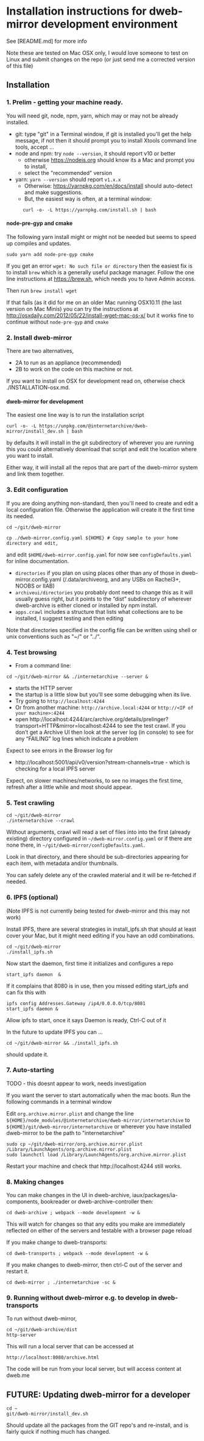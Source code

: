 # Installation instructions for dweb-mirror development environment

See [README.md] for more info

Note these are tested on Mac OSX only, I would love someone to test on Linux and submit changes 
on the repo (or just send me a corrected version of this file)

## Installation
 
### 1. Prelim - getting your machine ready.

You will need git, node, npm, yarn, which may or may not be already installed.

* git: type "git" in a Terminal window, if git is installed you'll get the help message,
if not then it should prompt you to install Xtools command line tools, accept ...
* node and npm: try `node --version`, it should report v10 or better
  * otherwise https://nodejs.org should know its a Mac and prompt you to install, 
  * select the "recommended" version
* yarn: `yarn --version` should report `v1.x.x` 
  * Otherwise: https://yarnpkg.com/en/docs/install should auto-detect and make suggestions. 
  * But, the easiest way is often, at a terminal window: 
```
      curl -o- -L https://yarnpkg.com/install.sh | bash
```

#### node-pre-gyp and cmake
The following yarn install might or might not be needed but seems to speed 
up compiles and updates.
```
sudo yarn add node-pre-gyp cmake
```
If you get an error `wget: No such file or directory` 
then the easiest fix is to install `brew` which is a generally useful package manager.
Follow the one line instructions at https://brew.sh,  which needs you to have Admin access. 

Then run `brew install wget` 

If that fails (as it did for me on an older Mac running OSX10.11 (the last version on Mac Minis)
you can try the instructions at http://osxdaily.com/2012/05/22/install-wget-mac-os-x/
but it works fine to continue without `node-pre-gyp` and `cmake`

### 2. Install dweb-mirror

There are two alternatives, 
* 2A to run as an appliance (recommended)
* 2B to work on the code on this machine or not. 

If you want to install on OSX for development read on, otherwise check ./INSTALLATION-osx.md.

#### dweb-mirror for development

The easiest one line way is to run the installation script 
```
curl -o- -L https://unpkg.com/@internetarchive/dweb-mirror/install_dev.sh | bash
```
by defaults it will install in the git subdirectory of wherever you are running this
you could alternatively download that script and edit the location where you want to install. 

Either way, it will install all the repos that are part of the dweb-mirror system and link them together. 

### 3. Edit configuration

If you are doing anything non-standard, then you'll need to create and edit 
a local configuration file.  Otherwise the application will create it the first time its needed.
```
cd ~/git/dweb-mirror

cp ./dweb-mirror.config.yaml ${HOME} # Copy sample to your home directory and edit, 
```
and edit `$HOME/dweb-mirror.config.yaml` for now see `configDefaults.yaml` for inline documentation.

  * `directories` if you plan on using places other than any of those in dweb-mirror.config.yaml 
  (/.data/archiveorg, and any USBs on Rachel3+, NOOBS or IIAB)
  * `archiveui/directories` you probably dont need to change this as it will usually guess right, 
  but it points to the “dist” subdirectory of wherever dweb-archive is either cloned or installed by npm install.
  * `apps.crawl` includes a structure that lists what collections are to be installed, 
  I suggest testing and then editing
   
Note that directories specified in the config file can be written using shell or unix conventions such as "~/" or "../".

### 4. Test browsing

* From a command line:
```
cd ~/git/dweb-mirror && ./internetarchive --server &
```
* starts the HTTP server
* the startup is a little slow but you'll see some debugging when its live.
* Try going to `http://localhost:4244` 
* Or from another machine: `http://archive.local:4244` or `http://<IP of your machine>:4244`
* open http://localhost:4244/arc/archive.org/details/prelinger?transport=HTTP&mirror=localhost:4244
to see the test crawl.
If you don’t get a Archive UI then look at the server log (in console) 
to see for any “FAILING” log lines which indicate a problem

Expect to see errors in the Browser log for 
* http://localhost:5001/api/v0/version?stream-channels=true  - which is checking for a local IPFS server

Expect, on slower machines/networks, to see no images the first time, 
refresh after a little while and most should appear. 

### 5. Test crawling

```
cd ~/git/dweb-mirror
./internetarchive --crawl
```
Without arguments, crawl will read a set of files into into the first (already existing) directory
configured in `~/dweb-mirror.config.yaml` or if there are none there, in `~/git/dweb-mirror/configDefaults.yaml`. 

Look in that directory, and there should be sub-directories appearing for each item, with metadata and/or thumbnails.

You can safely delete any of the crawled material and it will be re-fetched if needed.

### 6. IPFS (optional)
(Note IPFS is not currently being tested for dweb-mirror and this may not work)

Install IPFS, there are several strategies in install_ipfs.sh that should at least cover your Mac,
but it might need editing if you have an odd combinations.
```
cd ~/git/dweb-mirror
./install_ipfs.sh
```

Now start the daemon, first time it initializes and configures a repo
```
start_ipfs daemon  & 
```
If it complains that 8080 is in use, then you missed editing start_ipfs and can fix this with 
```
ipfs config Addresses.Gateway /ip4/0.0.0.0/tcp/8081
start_ipfs daemon &
```
Allow ipfs to start, once it says Daemon is ready, Ctrl-C out of it

In the future to update IPFS you can ...
```
cd ~/git/dweb-mirror && ./install_ipfs.sh
```
should update it.

### 7. Auto-starting

TODO - this doesnt appear to work, needs investigation

If you want the server to start automatically when the mac boots. 
Run the following commands in a terminal window

Edit `org.archive.mirror.plist` and 
change the line `${HOME}/node_modules/@internetarchive/dweb-mirror/internetarchive`
to `${HOME}/git/dweb-mirror/internetarchive` or wherever you have installed dweb-mirror
to be the path to "internetarchive"
```
sudo cp ~/git/dweb-mirror/org.archive.mirror.plist /Library/LaunchAgents/org.archive.mirror.plist
sudo launchctl load /Library/LaunchAgents/org.archive.mirror.plist
```

Restart your machine and check that http://localhost:4244 still works.

### 8. Making changes
You can make changes in the UI in dweb-archive, iaux/packages/ia-components, bookreader 
or dweb-archive-controller then:
```
cd dweb-archive ; webpack --mode development -w &
```
This will watch for changes so that any edits you make are immediately reflected on either of the servers and testable with a browser page reload

If you make change to dweb-transports:
```
cd dweb-transports ; webpack --mode development -w &
```
If you make changes to dweb-mirror, then ctrl-C out of the server and restart it.
```
cd dweb-mirror ; ./internetarchive -sc &
```


### 9. Running without dweb-mirror  e.g. to develop in dweb-transports

To run without dweb-mirror, 
```
cd ~/git/dweb-archive/dist
http-server
```
This will run a local server that can be accessed at 
```
http://localhost:8080/archive.html 
```
The code will be run from your local server, but will access content at dweb.me

## FUTURE: Updating dweb-mirror for a developer

```
cd ~
git/dweb-mirror/install_dev.sh
```
Should update all the packages from the GIT repo's and re-install, 
and is fairly quick if nothing much has changed.


